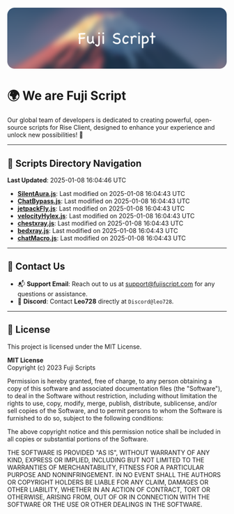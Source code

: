 ![Banner](.github/b.webp)

# 🌍 **We are Fuji Script**

Our global team of developers is dedicated to creating powerful, open-source scripts for Rise Client, designed to enhance your experience and unlock new possibilities! 🌟

---
<!-- SCRIPTS_NAVIGATION_START -->
## 📂 **Scripts Directory Navigation**

**Last Updated**: 2025-01-08 16:04:46 UTC

- **[SilentAura.js](scripts/SilentAura.js)**: Last modified on 2025-01-08 16:04:43 UTC
- **[ChatBypass.js](scripts/ChatBypass.js)**: Last modified on 2025-01-08 16:04:43 UTC
- **[jetpackFly.js](scripts/jetpackFly.js)**: Last modified on 2025-01-08 16:04:43 UTC
- **[velocityHylex.js](scripts/velocityHylex.js)**: Last modified on 2025-01-08 16:04:43 UTC
- **[chestxray.js](scripts/chestxray.js)**: Last modified on 2025-01-08 16:04:43 UTC
- **[bedxray.js](scripts/bedxray.js)**: Last modified on 2025-01-08 16:04:43 UTC
- **[chatMacro.js](scripts/chatMacro.js)**: Last modified on 2025-01-08 16:04:43 UTC

<!-- SCRIPTS_NAVIGATION_END -->

---

## 💬 **Contact Us**  
- 📬 **Support Email**: Reach out to us at [support@fujiscript.com](mailto:support@fujiscript.com) for any questions or assistance.  
- 💬 **Discord**: Contact **Leo728** directly at `Discord@leo728`.

---

## 📜 **License**

This project is licensed under the MIT License.  

**MIT License**  
Copyright (c) 2023 Fuji Scripts  

Permission is hereby granted, free of charge, to any person obtaining a copy of this software and associated documentation files (the "Software"), to deal in the Software without restriction, including without limitation the rights to use, copy, modify, merge, publish, distribute, sublicense, and/or sell copies of the Software, and to permit persons to whom the Software is furnished to do so, subject to the following conditions:  

The above copyright notice and this permission notice shall be included in all copies or substantial portions of the Software.  

THE SOFTWARE IS PROVIDED "AS IS", WITHOUT WARRANTY OF ANY KIND, EXPRESS OR IMPLIED, INCLUDING BUT NOT LIMITED TO THE WARRANTIES OF MERCHANTABILITY, FITNESS FOR A PARTICULAR PURPOSE AND NONINFRINGEMENT. IN NO EVENT SHALL THE AUTHORS OR COPYRIGHT HOLDERS BE LIABLE FOR ANY CLAIM, DAMAGES OR OTHER LIABILITY, WHETHER IN AN ACTION OF CONTRACT, TORT OR OTHERWISE, ARISING FROM, OUT OF OR IN CONNECTION WITH THE SOFTWARE OR THE USE OR OTHER DEALINGS IN THE SOFTWARE.  

